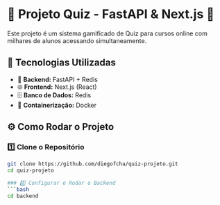 # 🎯 Projeto Quiz - FastAPI & Next.js 🚀

Este projeto é um sistema gamificado de Quiz para cursos online com milhares de alunos acessando simultaneamente.

## 📌 Tecnologias Utilizadas
- 🐍 **Backend:** FastAPI + Redis
- 🌐 **Frontend:** Next.js (React)
- 🗄️ **Banco de Dados:** Redis
- 🐳 **Containerização:** Docker

## ⚙️ Como Rodar o Projeto

### 1️⃣ Clone o Repositório
```bash
git clone https://github.com/diegofcha/quiz-projeto.git
cd quiz-projeto

### 2️⃣ Configurar e Rodar o Backend
```bash
cd backend
